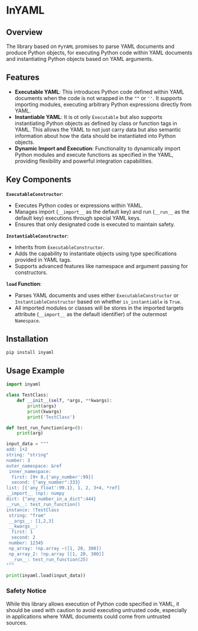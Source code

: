 # InYAML

## Overview
The library based on `PyYAML` promises to parse YAML documents and produce Python objects, for executing Python code within YAML documents and instantiating Python objects based on YAML arguments.

## Features
- **Executable YAML**: This introduces Python code defined within YAML documents when the code is not wrapped in the `""` or `''`. It supports importing modules, executing arbitrary Python expressions directly from YAML.
- **Instantiable YAML**: It is ot only `Executable` but also supports instantiating Python objects as defined by class or function tags in YAML. This allows the YAML to not just carry data but also semantic information about how the data should be instantiated into Python objects.
- **Dynamic Import and Execution**: Functionality to dynamically import Python modules and execute functions as specified in the YAML, providing flexibility and powerful integration capabilities.

## Key Components
**`ExecutableConstructor`**:
  - Executes Python codes or expressions within YAML.
  - Manages import (`__import__` as the default key) and run (`__run__` as the default key) executions through special YAML keys.
  - Ensures that only designated code is executed to maintain safety.

**`InstantiableConstructor`**:
  - Inherits from `ExecutableConstructor`.
  - Adds the capability to instantiate objects using type specifications provided in YAML tags.
  - Supports advanced features like namespace and argument passing for constructors.

**`load` Function**:
  - Parses YAML documents and uses either `ExecutableConstructor` or `InstantiableConstructor` based on whether `is_instantiable` is `True`.
  - All imported modules or classes will be stores in the imported targets attribute (`__import__` as the default identifier) of the outermost `Namespace`.

## Installation
```
pip install inyaml
```

## Usage Example

```python
import inyaml

class TestClass:
    def __init__(self, *args, **kwargs):
        print(args)
        print(kwargs)
        print('TestClass')

def test_run_function(arg=0):
    print(arg)

input_data = """
add: 1+2
string: "string"
number: 3
outer_namespace: &ref
 inner_namespace:
  first: [9+ 8,{'any_number':99}]
  second: {"any_number":333}
list: [{'any_float':99.1}, 1, 2, 3+4, *ref]
__import__ (np): numpy
dict: {"any_number_in_a_dict":444}
__run__: test_run_function()
instance: !TestClass
 string: "from"
 __args__: [1,2,3]
 __kwargs__:
  first: 1
  second: 2
 number: 12345
 np_array: !np.array ~([1, 20, 300])
 np_array_2: !np.array [[1, 20, 300]]
 __run__: test_run_function(25)
"""

print(inyaml.load(input_data))
```

### Safety Notice
While this library allows execution of Python code specified in YAML, it should be used with caution to avoid executing untrusted code, especially in applications where YAML documents could come from untrusted sources.